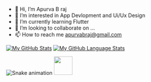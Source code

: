 

- 👋 Hi, I’m Apurva B raj
- 👀 I’m interested in App Devlopment and Ui/Ux Design 
- 🌱 I’m currently learning Flutter 
- 💞️ I’m looking to collaborate on ...
- 📫 How to reach me apurvabraj@gmail.com

[![My GitHub Stats](https://github-readme-stats.vercel.app/api/?username=ApurvaGoat88&count_private=true&theme=tokyonight&showicons=true)]()
[![My GitHub Language Stats](https://github-readme-stats.vercel.app/api/top-langs/?username=ApurvaGoat88&langs_count=5&theme=tokyonight)]()


![Snake animation](https://github.com/thepiyushmalhotra/thepiyushmalhotra/blob/output/github-contribution-grid-snake.svg)
<a href="https://www.instagram.com/_apurva__04/">
  <img height="50" src="https://user-images.githubusercontent.com/46517096/166974368-9798f39f-1f46-499c-b14e-81f0a3f83a06.png"/>
</a>


<!---
ApurvaGoat88/ApurvaGoat88 is a ✨ special ✨ repository because its `README.md` (this file) appears on your GitHub profile.
You can click the Preview link to take a look at your changes.
--->
